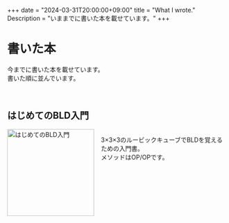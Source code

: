 +++
date = "2024-03-31T20:00:00+09:00"
title = "What I wrote."
Description = "いままでに書いた本を載せています。"
+++

# 書いた本
今までに書いた本を載せています。  
書いた順に並んでいます。

<br>

## はじめてのBLD入門

<div style="display: flex; column-gap: 1rem;">
  <a href="https://www.amazon.co.jp/%E3%81%AF%E3%81%98%E3%82%81%E3%81%A6%E3%81%AEBLD%E5%85%A5%E9%96%80-%E7%9B%AE%E9%9A%A0%E3%81%97%E3%81%A7%E3%83%AB%E3%83%BC%E3%83%93%E3%83%83%E3%82%AF%E3%82%AD%E3%83%A5%E3%83%BC%E3%83%96%E3%82%92%E6%8F%83%E3%81%88%E3%82%8B%E6%96%B9%E6%B3%95-960%E5%87%BA%E7%89%88-%E4%B9%85%E4%BF%9D%E5%9C%AD%E5%A4%9A-ebook/dp/B0CYHDMS9X/ref=sr_1_1?__mk_ja_JP=%E3%82%AB%E3%82%BF%E3%82%AB%E3%83%8A&crid=H2R1P1BK19QC&dib=eyJ2IjoiMSJ9.JPpbN4vVfQ02Mjnx_s5I1DueVomq6HmAXYaznTSjJQQ.PrvXsfk3RjyumsEkI4_UfkKoFqNYcSO2amzTBL9rCdM&dib_tag=se&keywords=%E3%81%AF%E3%81%98%E3%82%81%E3%81%A6%E3%81%AEBLD&qid=1711884440&sprefix=%E3%81%AF%E3%81%98%E3%82%81%E3%81%A6%E3%81%AEbld%2Caps%2C169&sr=8-1" target="_blank">
    <img src="/img/はじめてのBLD入門.jpg" title="はじめてのBLD入門" width="200">
  </a>
  <div>
    <p>3×3×3のルービックキューブでBLDを覚えるための入門書。<br>メソッドはOP/OPです。</p>
  </div>
</div>

<br>

